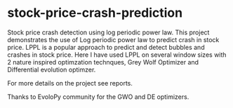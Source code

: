 # stock-price-crash-prediction
Stock price crash detection using log periodic power law. This project demonstrates the use of Log periodic power law to predict crash in stock price. LPPL is a popular approach to predict and detect bubbles and crashes in stock price. Here I have used LPPL on several window sizes with 2 nature inspired optimzation technques, Grey Wolf Optimizer and Differential evolution optimzer. 

For more details on the project see reports.

Thanks to EvoloPy community for the GWO and DE optimizers.


